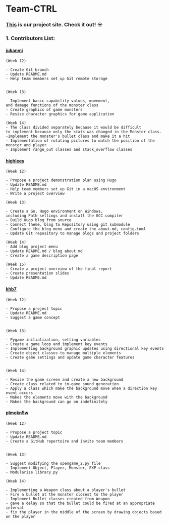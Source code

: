 # Team-CTRL

### [This](https://plmokn5w.github.io/project/) is our project site. Check it out! :sunny:

### 1. Contributors List:
#### [jukanmi](https://github.com/jukanmi)

	(Week 12)
	
	- Create Git branch
	- Update README.md
	- Help team members set up Git remote storage
	
	
	(Week 13)
	
	- Implement basic capability values, movement, 
	and damage functions of the monster class
	- Create graphics of game monsters
	- Resize character graphics for game application
	
	(Week 14)
	- The class divided separately because it would be difficult 
	to implement because only the stats was changed in the Monster class.
	-Implement the monster's bullet class and make it a hit
	- Implementation of rotating pictures to match the position of the monster and player
	- Implement range_out classes and stack_overflow classes
	

#### [highlees](https://github.com/highlees)

	(Week 12)
	
	- Propose a project demonstration plan using Hugo
	- Update README.md
	- Help team members set up Git in a macOS environment
	- Write a project overview
	
	(Week 13)
	
	- Create a Go, Hugo environment on Windows, 
	including Path settings and install the GCC compiler
	- Build Hugo blog from source
	- Connect theme, blog to Repository using git submodule
	- Configure the blog menu and create the about.md, config.toml
	- Update Git repository to manage blogs and project folders
	
	(Week 14)
	- Add blog project menu
	- Update README.md / blog about.md
	- Create a game description page
	
	(Week 15)
	- Create a project overview of the final report
	- Create presentation slides
	- Update README.md
	
#### [khb7](https://github.com/khb7)

	(Week 12)
	
	- Propose a project topic
	- Update README.md
	- Suggest a game concept
	
	
	(Week 13)
	
	- Pygame initialization, setting variables
	- Create a game loop and implement key events
	- Implementing background graphic updates using directional key events
	- Create object classes to manage multiple elements
	- Create game settings and update game character features
	
	
	(Week 14)
	
	- Resize the game screen and create a new background
	- Create class related to in-game sound generation
	- Apply a class which make the background move when a direction key event occurs
	- Makes the elements move with the background
	- Makes the background can go on indefinitely
	

#### [plmokn5w](https://github.com/plmokn5w)

	(Week 12)
	
	- Propose a project topic
	- Update README.md
	- Create a GitHub repertoire and invite team members
	
	
	(Week 13)
	
	- Suggest modifying the opengame_2.py file
	- Implement Object, Player, Monster, EXP class
	- Modularize library.py

	(Week 14)

	- Implementing a Weapon class about a player's bullet
	- Fire a bullet at the monster closest to the player
	- Implement Bullet classes created from Weapon
	- gave a delay so that the bullet could be fired at an appropriate interval
	- fix the player in the middle of the screen by drawing objects based on the player
